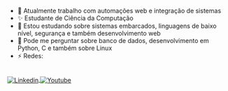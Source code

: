 - 🔭 Atualmente trabalho com automações web e integração de sistemas
- ✨ Estudante de Ciência da Computação
- 🌱 Estou estudando sobre sistemas embarcados, linguagens de baixo nível, segurança e também desenvolvimento web
- 💬 Pode me perguntar sobre banco de dados, desenvolvimento em Python, C e também sobre Linux
- ⚡ Redes:
<div style="display: inline_block"><br/>
<a href="
[https://www.linkedin.com/in/arthur-rodrigues808]">
<img align="center" alt="Linkedin" src="
https://img.shields.io/badge/LinkedIn-0077B5?style=for-the-badge&logo=linkedin&logoColor=white"/>
</a>
<a href="
https://www.youtube.com/@heartzJnhQ">
<img align="center" alt="Youtube" src="
	https://img.shields.io/badge/YouTube-FF0000?style=for-the-badge&logo=youtube&logoColor=white"/>
</a>
</div>



